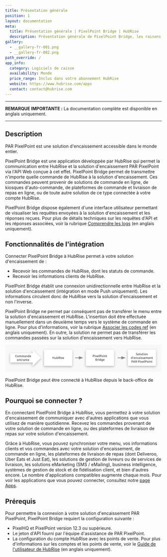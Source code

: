 ```yaml
---
title: Présentation générale
position: 1
layout: documentation
meta:
  title: Présentation générale | PixelPoint Bridge | HubRise
  description: Présentation générale de PixelPoint Bridge, les raisons de connecter votre caisse à HubRise et les fonctionnalités de l'intégration avec HubRise.
gallery:
  - __gallery-fr-001.png
  - __gallery-fr-002.png
path_override: /
app_info:
  category: Logiciels de caisse
  availability: Monde
  price_range: Inclus dans votre abonnement HubRise
  website: https://www.hubrise.com/apps
  contact: contact@hubrise.com
---
```


---

**REMARQUE IMPORTANTE :** La documentation complète est disponible <Link to="/apps/pixelpoint-bridge" addLocalePrefix={false}>en anglais uniquement</Link>.

---

## Description

PAR PixelPoint est une solution d'encaissement accessible dans le monde entier.

PixelPoint Bridge est une application développée par HubRise qui permet la communication entre HubRise et la solution d'encaissement PAR PixelPoint via l'API Web conçue à cet effet. PixelPoint Bridge permet de transmettre n'importe quelle commande de HubRise à la solution d'encaissement. Ces commandes peuvent provenir de solutions de commande en ligne, de kiosques d'auto-commande, de plateformes de commande et livraison de repas en ligne, ou de toute autre solution de ce type connectée à votre compte HubRise.

PixelPoint Bridge dispose également d'une interface utilisateur permettant de visualiser les requêtes envoyées à la solution d'encaissement et les réponses reçues. Pour plus de détails techniques sur les requêtes d'API et les réponses associées, voir la rubrique [Comprendre les logs](/apps/pixelpoint-bridge/understanding-logs) (en anglais uniquement).

## Fonctionnalités de l'intégration

Connecter PixelPoint Bridge à HubRise permet à votre solution d'encaissement de :

- Recevoir les commandes de HubRise, dont les statuts de commande.
- Recevoir les informations clients de HubRise.

PixelPoint Bridge établit une connexion unidirectionnelle entre HubRise et la solution d'encaissement (intégration en mode Push uniquement). Les informations circulent donc de HubRise vers la solution d'encaissement et non l'inverse.

PixelPoint Bridge ne permet par conséquent pas de transférer le menu entre la solution d'encaissement et HubRise. L'insertion doit être effectuée manuellement dans un deuxième temps vers le système de commande en ligne. Pour plus d'informations, voir la rubrique [Associer les codes ref](/apps/pixelpoint/map-ref-codes) (en anglais uniquement). En outre, la solution ne permet pas de transférer les commandes passées sur la solution d'encaissement vers HubRise.

![Schéma de connexion](../images/001-fr-2x-diagramme-connexion.png)

PixelPoint Bridge peut être connecté à HubRise depuis le back-office de HubRise.

## Pourquoi se connecter ?

En connectant PixelPoint Bridge à HubRise, vous permettez à votre solution d'encaissement de communiquer avec d'autres applications que vous utilisez de manière quotidienne. Recevez les commandes provenant de votre solution de commande en ligne, ou des plateformes de livraison de repas sur votre solution d'encaissement.

Grâce à HubRise, vous pouvez synchroniser votre menu, vos informations clients et vos commandes avec votre solution d'encaissement, de commande en ligne, les plateformes de livraison de repas (dont Deliveroo, Uber Eats et Just Eat), les solutions de gestion de livreurs ou de services de livraison, les solutions eMarketing (SMS / eMailing), business intelligence, systèmes de gestion de stock et de fidélisation client, et bien d'autres encore. Le nombre d'applications compatibles augmente chaque mois. Pour voir les applications que vous pouvez connecter, consultez notre [page Apps](/apps).

## Prérequis

Pour permettre la connexion à votre solution d'encaissement PAR PixelPoint, PixelPoint Bridge requiert la configuration suivante :

- PixelHQ et PixelPoint version 12.3 ou supérieure.
- Le jeton d'API fourni par l'équipe d'assistance de PAR PixelPoint.
- La configuration du compte HubRise avec les points de vente. Pour plus d'informations sur les comptes et les points de vente, voir le [Guide de l'utilisateur de HubRise](/docs) (en anglais uniquement).
